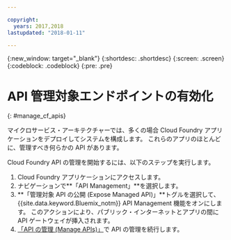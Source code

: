```yaml
---

copyright:
  years: 2017,2018
lastupdated: "2018-01-11"

---
```



{:new_window: target="_blank"}
{:shortdesc: .shortdesc}
{:screen: .screen}
{:codeblock: .codeblock}
{:pre: .pre}

# API 管理対象エンドポイントの有効化
{: #manage_cf_apis}

マイクロサービス・アーキテクチャーでは、多くの場合 Cloud Foundry アプリケーションをデプロイしてシステムを構成します。 これらのアプリのほとんどに、管理すべき何らかの API があります。

Cloud Foundry API の管理を開始するには、以下のステップを実行します。

1. Cloud Foundry アプリケーションにアクセスします。
2. ナビゲーションで**「API Management」**を選択します。
3. **「管理対象 API の公開 (Expose Managed API)」**トグルを選択して、{{site.data.keyword.Bluemix_notm}} API Management 機能をオンにします。 このアクションにより、パブリック・インターネットとアプリの間に API ゲートウェイが挿入されます。
4. [「API の管理 (Manage APIs)」](manage_apis.html)で API の管理を続行します。

